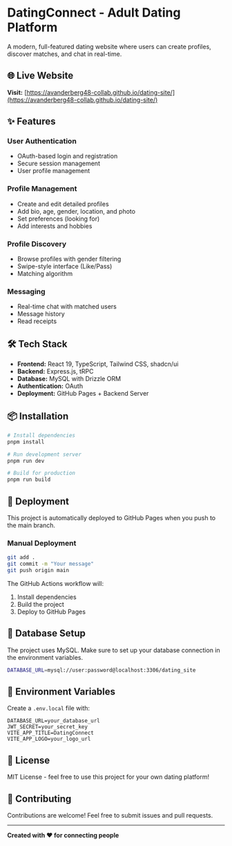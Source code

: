 # DatingConnect - Adult Dating Platform

A modern, full-featured dating website where users can create profiles, discover matches, and chat in real-time.

## 🌐 Live Website
**Visit:** [https://avanderberg48-collab.github.io/dating-site/](https://avanderberg48-collab.github.io/dating-site/)

## ✨ Features

### User Authentication
- OAuth-based login and registration
- Secure session management
- User profile management

### Profile Management
- Create and edit detailed profiles
- Add bio, age, gender, location, and photo
- Set preferences (looking for)
- Add interests and hobbies

### Profile Discovery
- Browse profiles with gender filtering
- Swipe-style interface (Like/Pass)
- Matching algorithm

### Messaging
- Real-time chat with matched users
- Message history
- Read receipts

## 🛠️ Tech Stack

- **Frontend:** React 19, TypeScript, Tailwind CSS, shadcn/ui
- **Backend:** Express.js, tRPC
- **Database:** MySQL with Drizzle ORM
- **Authentication:** OAuth
- **Deployment:** GitHub Pages + Backend Server

## 📦 Installation

```bash
# Install dependencies
pnpm install

# Run development server
pnpm run dev

# Build for production
pnpm run build
```

## 🚀 Deployment

This project is automatically deployed to GitHub Pages when you push to the main branch.

### Manual Deployment
```bash
git add .
git commit -m "Your message"
git push origin main
```

The GitHub Actions workflow will:
1. Install dependencies
2. Build the project
3. Deploy to GitHub Pages

## 📝 Database Setup

The project uses MySQL. Make sure to set up your database connection in the environment variables.

```bash
DATABASE_URL=mysql://user:password@localhost:3306/dating_site
```

## 🔐 Environment Variables

Create a `.env.local` file with:
```
DATABASE_URL=your_database_url
JWT_SECRET=your_secret_key
VITE_APP_TITLE=DatingConnect
VITE_APP_LOGO=your_logo_url
```

## 📄 License

MIT License - feel free to use this project for your own dating platform!

## 🤝 Contributing

Contributions are welcome! Feel free to submit issues and pull requests.

---

**Created with ❤️ for connecting people**
